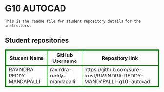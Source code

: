 # G10 AUTOCAD
    This is the readme file for student repository details for the instructors.
## Student repositories 
<table style="border : 2px solid green; width:100%;">
<tr >
<th style="border : 2px solid green;">Student Name</th>
<th style="border : 2px solid green;">GitHub Username</th>
<th style="border : 2px solid green;">Repository link</th>
</tr>
<tr style="border : 2px solid green;">
<td style="border : 2px solid green;">RAVINDRA REDDY MANDAPALLI</td> 

<td style="border : 2px solid green;">ravindra-reddy-mandapalli</td> 

<td style="border : 2px solid green;">https://github.com/sure-trust/RAVINDRA-REDDY-MANDAPALLI-g10-autocad</td> 
</tr>
